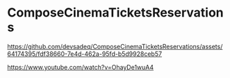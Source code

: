 # ComposeCinemaTicketsReservations

https://github.com/devsadeq/ComposeCinemaTicketsReservations/assets/64174395/fdf38660-7e4d-462a-95fd-b5d9928ceb57


https://www.youtube.com/watch?v=OhayDe1wuA4
